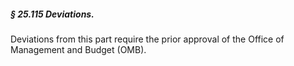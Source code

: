 ##### § 25.115 Deviations. #####

Deviations from this part require the prior approval of the Office of Management and Budget (OMB).